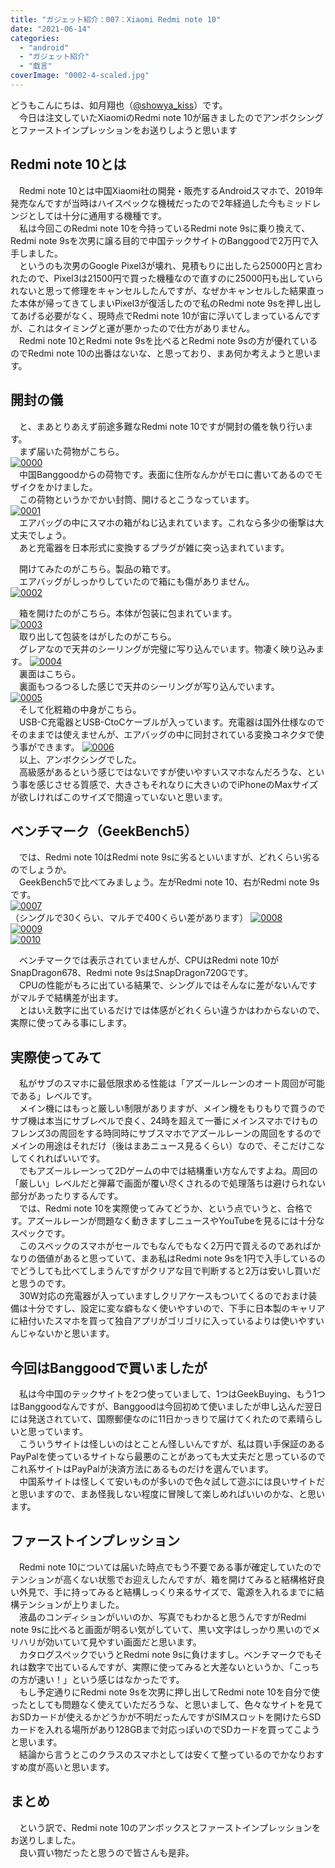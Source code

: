 ```yaml
---
title: "ガジェット紹介：007：Xiaomi Redmi note 10"
date: "2021-06-14"
categories: 
  - "android"
  - "ガジェット紹介"
  - "戯言"
coverImage: "0002-4-scaled.jpg"
---
```


どうもこんにちは、如月翔也（[@showya\_kiss](http://twitter.com/showya_kiss)）です。  
　今日は注文していたXiaomiのRedmi note 10が届きましたのでアンボクシングとファーストインプレッションをお送りしようと思います  

## Redmi note 10とは

　Redmi note 10とは中国Xiaomi社の開発・販売するAndroidスマホで、2019年発売なんですが当時はハイスペックな機械だったので2年経過した今もミッドレンジとしては十分に通用する機種です。  
　私は今回このRedmi note 10を今持っているRedmi note 9sに乗り換えて、Redmi note 9sを次男に譲る目的で中国テックサイトのBanggoodで2万円で入手しました。  
　というのも次男のGoogle Pixel3が壊れ、見積もりに出したら25000円と言われたので、Pixel3は21500円で買った機種なので直すのに25000円も出していられないと思って修理をキャンセルしたんですが、なぜかキャンセルした結果直った本体が帰ってきてしまいPixel3が復活したので私のRedmi note 9sを押し出してあげる必要がなく、現時点でRedmi note 10が宙に浮いてしまっているんですが、これはタイミングと運が悪かったので仕方がありません。  
　Redmi note 10とRedmi note 9sを比べるとRedmi note 9sの方が優れているのでRedmi note 10の出番はないな、と思っており、まあ何か考えようと思います。  

## 開封の儀

　と、まあとりあえず前途多難なRedmi note 10ですが開封の儀を執り行います。  
　まず届いた荷物がこちら。  
[![0000](images/0000-6-scaled.jpg "0000")](https://techblog.show-ya.blue/wp-content/uploads/0000-6-scaled.jpg)  
　中国Banggoodからの荷物です。表面に住所なんかがモロに書いてあるのでモザイクをかけました。  
　この荷物というかでかい封筒、開けるとこうなっています。  
[![0001](images/0001-3-scaled.jpg "0001")](https://techblog.show-ya.blue/wp-content/uploads/0001-3-scaled.jpg)  
　エアバッグの中にスマホの箱がねじ込まれています。これなら多少の衝撃は大丈夫でしょう。  
　あと充電器を日本形式に変換するプラグが雑に突っ込まれています。  
  
　開けてみたのがこちら。製品の箱です。  
　エアバッグがしっかりしていたので箱にも傷がありません。  
[![0002](images/0002-3-scaled.jpg "0002")](https://techblog.show-ya.blue/wp-content/uploads/0002-3-scaled.jpg)  
  
　箱を開けたのがこちら。本体が包装に包まれています。  
[![0003](images/0003-3-scaled.jpg "0003")](https://techblog.show-ya.blue/wp-content/uploads/0003-3-scaled.jpg)  
　取り出して包装をはがしたのがこちら。  
　グレアなので天井のシーリングが完璧に写り込んでいます。物凄く映り込みます。 [![0004](images/0004-3-scaled.jpg "0004")](https://techblog.show-ya.blue/wp-content/uploads/0004-3-scaled.jpg)  
　裏面はこちら。  
　裏面もつるつるした感じで天井のシーリングが写り込んでいます。  
[![0005](images/0005-3-scaled.jpg "0005")](https://techblog.show-ya.blue/wp-content/uploads/0005-3-scaled.jpg)  
　そして化粧箱の中身がこちら。  
　USB-C充電器とUSB-CtoCケーブルが入っています。充電器は国外仕様なのでそのままでは使えませんが、エアバッグの中に同封されている変換コネクタで使う事ができます。 [![0006](images/0006-2-scaled.jpg "0006")](https://techblog.show-ya.blue/wp-content/uploads/0006-2-scaled.jpg)  
　以上、アンボクシングでした。  
　高級感があるという感じではないですが使いやすいスマホなんだろうな、という事を感じさせる質感で、大きさもそれなりに大きいのでiPhoneのMaxサイズが欲しければこのサイズで間違っていないと思います。  

## ベンチマーク（GeekBench5）

　では、Redmi note 10はRedmi note 9sに劣るといいますが、どれくらい劣るのでしょうか。  
　GeekBench5で比べてみましょう。左がRedmi note 10、右がRedmi note 9sです。  
[![0007](images/0007-2-scaled.jpg "0007")](https://techblog.show-ya.blue/wp-content/uploads/0007-2-scaled.jpg)  
（シングルで30くらい、マルチで400くらい差があります） [![0008](images/0008-3-scaled.jpg "0008")](https://techblog.show-ya.blue/wp-content/uploads/0008-3-scaled.jpg)  
[![0009](images/0009-2-scaled.jpg "0009")](https://techblog.show-ya.blue/wp-content/uploads/0009-2-scaled.jpg)  
[![0010](images/0010-2-scaled.jpg "0010")](https://techblog.show-ya.blue/wp-content/uploads/0010-2-scaled.jpg)  
  
　ベンチマークでは表示されていませんが、CPUはRedmi note 10がSnapDragon678、Redmi note 9sはSnapDragon720Gです。  
　CPUの性能がもろに出ている結果で、シングルではそんなに差がないんですがマルチで結構差が出ます。  
　とはいえ数字に出ているだけでは体感がどれくらい違うかはわからないので、実際に使ってみる事にします。  

## 実際使ってみて

　私がサブのスマホに最低限求める性能は「アズールレーンのオート周回が可能である」レベルです。  
　メイン機にはもっと厳しい制限がありますが、メイン機をもりもりで買うのでサブ機は本当にサブレベルで良く、24時を超えて一番にメインスマホでけものフレンズ3の周回をする時同時にサブスマホでアズールレーンの周回をするのでメインの用途はそれだけ（後はまあニュース見るくらい）なので、そこだけこなしてくれればいいです。  
　でもアズールレーンって2Dゲームの中では結構重い方なんですよね。周回の「厳しい」レベルだと弾幕で画面が覆い尽くされるので処理落ちは避けられない部分があったりするんです。  
　では、Redmi note 10を実際使ってみてどうか、という点でいうと、合格です。アズールレーンが問題なく動きますしニュースやYouTubeを見るには十分なスペックです。  
　このスペックのスマホがセールでもなんでもなく2万円で買えるのであればかなりの価値があると思っていて、まあ私はRedmi note 9sを1円で入手しているのでどうしても比べてしまうんですがクリアな目で判断すると2万は安いし買いだと思うのです。  
　30W対応の充電器が入っていますしクリアケースもついてくるのでおまけ装備は十分ですし、設定に変な癖もなく使いやすいので、下手に日本製のキャリアに紐付いたスマホを買って独自アプリがゴリゴリに入っているよりは使いやすいんじゃないかと思います。  

## 今回はBanggoodで買いましたが

　私は今中国のテックサイトを2つ使っていまして、1つはGeekBuying、もう1つはBanggoodなんですが、Banggoodは今回初めて使いましたが申し込んだ翌日には発送されていて、国際郵便なのに11日かっきりで届けてくれたので素晴らしいと思っています。  
　こういうサイトは怪しいのはとことん怪しいんですが、私は買い手保証のあるPayPalを使っているサイトなら最悪のことがあっても大丈夫だと思っているのでこれ系サイトはPayPalが決済方法にあるものだけを選んでいます。  
　中国系サイトは怪しくて安いものが多いので色々試して遊ぶには良いサイトだと思いますので、まあ怪我しない程度に冒険して楽しめればいいのかな、と思います。  

## ファーストインプレッション

　Redmi note 10については届いた時点でもう不要である事が確定していたのでテンションが高くない状態でお迎えしたんですが、箱を開けてみると結構格好良い外見で、手に持ってみると結構しっくり来るサイズで、電源を入れるまでに結構テンションが上りました。  
　液晶のコンディションがいいのか、写真でもわかると思うんですがRedmi note 9sに比べると画面が明るい気がしていて、黒い文字はしっかり黒いのでメリハリが効いていて見やすい画面だと思います。  
　カタログスペックでいうとRedmi note 9sに負けますし。ベンチマークでもそれは数字で出ているんですが、実際に使ってみると大差ないというか、「こっちの方が速い！」という感じはなかったです。  
　もし予定通りにRedmi note 9sを次男に押し出してRedmi note 10を自分で使ったとしても問題なく使えていただろうな、と思いまして、色々なサイトを見ておSDカードが使えるかどうかが不明だったんですがSIMスロットを開けたらSDカードを入れる場所があり128GBまで対応っぽいのでSDカードを買ってこようと思います。  
　結論から言うとこのクラスのスマホとしては安くて整っているのでかなりおすすめ度が高いと思います。  

## まとめ

　という訳で、Redmi note 10のアンボックスとファーストインプレッションをお送りしました。  
　良い買い物だったと思うので皆さんも是非。
